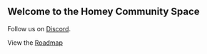 ## Welcome to the Homey Community Space

Follow us on [Discord](https://homeycommunity.space/discord).

View the [Roadmap](https://github.com/orgs/homeycommunity/projects/1)
